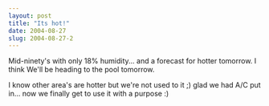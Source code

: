 ```yaml
---
layout: post
title: "Its hot!"
date: 2004-08-27
slug: 2004-08-27-2
---
```


Mid-ninety&apos;s with only 18% humidity... and a forecast for hotter tomorrow.  I think We&apos;ll be heading to the pool tomorrow.

I know other area&apos;s are hotter but we&apos;re not used to it ;)  glad we had A/C put in... now we finally get to use it with a purpose :)

